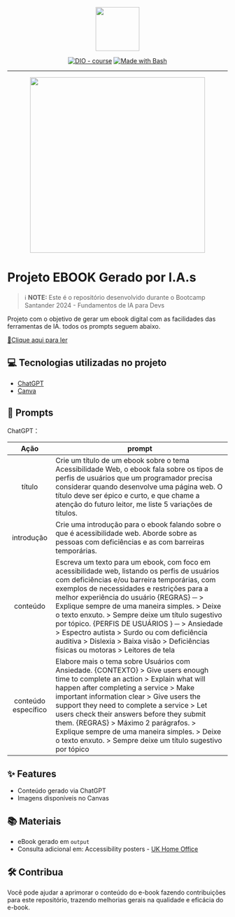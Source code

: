 <p align="center">
    <img width="100" src=".github/assets/banner.png">
</p>


<p align="center">
<a href="https://dio.me/"><img src="https://img.shields.io/badge/DIO-Course-28DA77?logo=youtube" alt="DIO - course"></a>
<a href="https://www.gnu.org/software/bash/" title="Go to Bash homepage"><img src="https://img.shields.io/badge/Prompt-Project-blue?logo=gnu-bash&amp;logoColor=white" alt="Made with Bash"></a></p>

-------


<p align="center">
<img 
    src="./assets/Desenvolvendo-Inclusão-Ebook-Cover.png"
    width="400"  
/>
</p>

# Projeto EBOOK Gerado por I.A.s

 > ℹ️ **NOTE:** Este é o repositório desenvolvido durante o Bootcamp Santander 2024 - Fundamentos de IA para Devs

Projeto com o objetivo de gerar um ebook digital com as facilidades das ferramentas de IA. todos os prompts
seguem abaixo.

<a href="./output/Desenvolvendo-Inclusão-Ebook.pdf" title="View PDF now"> 📕Clique aqui para ler</a>

## 💻 Tecnologias utilizadas no projeto

- [ChatGPT](https://chat.openai.com/) 
- [Canva](https://www.canva.com/)


## 🧠 Prompts

ChatGPT：

|   Ação   | prompt                                                                                                                                                                                                                                                                         |
| :------: | ------------------------------------------------------------------------------------------------------------------------------------------------------------------------------------------------------------------------------------------------------------------------------ |
|  título  | Crie um título de um ebook sobre o tema Acessibilidade Web, o ebook fala sobre os tipos de perfis de usuários que um programador precisa considerar quando desenvolve uma página web. O título deve ser épico e curto, e que chame a atenção do futuro leitor, me liste 5 variações de títulos. |
| introdução | Crie uma introdução para o ebook falando sobre o que é acessibilidade web. Aborde sobre as pessoas com deficiências e as com barreiras temporárias. |
| conteúdo | Escreva um texto para um ebook, com foco em acessibilidade web, listando os perfis de usuários com deficiências e/ou barreira temporárias, com exemplos de necessidades e restrições para a melhor experiência do usuário {REGRAS} ─ > Explique sempre de uma maneira simples. > Deixe o texto enxuto. > Sempre deixe um título sugestivo por tópico.    {PERFIS DE USUÁRIOS } ─ > Ansiedade > Espectro autista > Surdo ou com deficiência auditiva > Dislexia > Baixa visão > Deficiências físicas ou motoras > Leitores de tela |
| conteúdo específico | Elabore mais o tema sobre Usuários com Ansiedade. {CONTEXTO} > Give users enough time to complete an action > Explain what will happen after completing a service > Make important information clear > Give users the support they need to complete a service > Let users check their answers before they submit them. {REGRAS} > Máximo 2 parágrafos. > Explique sempre de uma maneira simples. > Deixe o texto enxuto. > Sempre deixe um título sugestivo por tópico |


## ✨ Features

- Conteúdo gerado via ChatGPT
- Imagens disponíveis no Canvas


## 📚 Materiais

- eBook gerado em `output`
- Consulta adicional em: Accessibility posters - [UK Home Office](https://ukhomeoffice.github.io/accessibility-posters/)


## 🛠️ Contribua

Você pode ajudar a aprimorar o conteúdo do e-book fazendo contribuições para este repositório, trazendo melhorias gerais na qualidade e eficácia do e-book.
